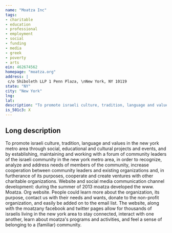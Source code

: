 ```yaml
---
name: "Moatza Inc"
tags:
- charitable
- education
- professional
- employment
- social
- funding
- media
- greek
- poverty
- arts
ein: 462674562
homepage: "moatza.org"
address: |
 c/o Shiboleth LLP 1 Penn Plaza, \nNew York, NY 10119
state: "NY"
city: "New York"
lng: 
lat: 
description: "To promote israeli culture, tradition, language and values in the new york metro area through social, educational and cultural projects and events, and by establishing, maintaining and working with a forum of community leaders of the israeli community in the new york metro area, in order to recognize, analyze and address needs of members of the community, increase cooperation between community leaders and existing organizations and, in furtherance of its purposes, cooperate and create ventures with other charitable organizations. "
is_501c3: X
---
```


## Long description

To promote israeli culture, tradition, language and values in the new york metro area through social, educational and cultural projects and events, and by establishing, maintaining and working with a forum of community leaders of the israeli community in the new york metro area, in order to recognize, analyze and address needs of members of the community, increase cooperation between community leaders and existing organizations and, in furtherance of its purposes, cooperate and create ventures with other charitable organizations. Website and social media communication channel development: during the summer of 2013 moatza developed the www. Moatza. Org website. People could learn more about the organization, its purpose, contact us with their needs and wants, donate to the non-profit organization, and easily be added on to the email list. The website, along with the moatzany facebook and twitter pages allow for thousands of israelis living in the new york area to stay connected, interact with one another, learn about moatza's programs and activities, and feel a sense of belonging to a (familiar) community. 
